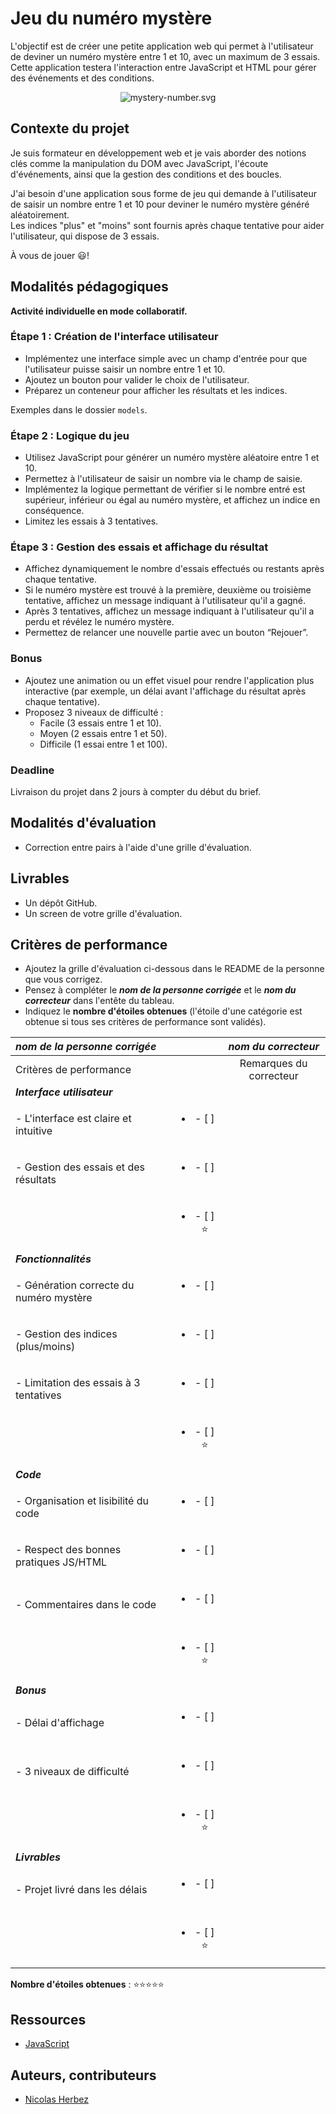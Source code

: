 # Jeu du numéro mystère

L'objectif est de créer une petite application web qui permet à l'utilisateur de deviner un numéro mystère entre 1 et 10, avec un maximum de 3 essais. Cette application testera l'interaction entre JavaScript et HTML pour gérer des événements et des conditions.

<div align="center">
    <img src="./images/mystery-number.svg" alt="mystery-number.svg">
</div>

## Contexte du projet

Je suis formateur en développement web et je vais aborder des notions clés comme la manipulation du DOM avec JavaScript, l'écoute d'événements, ainsi que la gestion des conditions et des boucles.

J'ai besoin d'une application sous forme de jeu qui demande à l'utilisateur de saisir un nombre entre 1 et 10 pour deviner le numéro mystère généré aléatoirement.  
Les indices "plus" et "moins" sont fournis après chaque tentative pour aider l'utilisateur, qui dispose de 3 essais.

À vous de jouer 😃!

## Modalités pédagogiques

**Activité individuelle en mode collaboratif.**

### Étape 1 : Création de l'interface utilisateur

- Implémentez une interface simple avec un champ d'entrée pour que l'utilisateur puisse saisir un nombre entre 1 et 10.
- Ajoutez un bouton pour valider le choix de l'utilisateur.
- Préparez un conteneur pour afficher les résultats et les indices.

Exemples dans le dossier `models`.

### Étape 2 : Logique du jeu

- Utilisez JavaScript pour générer un numéro mystère aléatoire entre 1 et 10.
- Permettez à l'utilisateur de saisir un nombre via le champ de saisie.
- Implémentez la logique permettant de vérifier si le nombre entré est supérieur, inférieur ou égal au numéro mystère, et affichez un indice en conséquence.
- Limitez les essais à 3 tentatives.

### Étape 3 : Gestion des essais et affichage du résultat

- Affichez dynamiquement le nombre d'essais effectués ou restants après chaque tentative.
- Si le numéro mystère est trouvé à la première, deuxième ou troisième tentative, affichez un message indiquant à l'utilisateur qu'il a gagné.
- Après 3 tentatives, affichez un message indiquant à l'utilisateur qu'il a perdu et révélez le numéro mystère.
- Permettez de relancer une nouvelle partie avec un bouton “Rejouer”.

### Bonus

- Ajoutez une animation ou un effet visuel pour rendre l'application plus interactive (par exemple, un délai avant l'affichage du résultat après chaque tentative).
- Proposez 3 niveaux de difficulté :
    - Facile (3 essais entre 1 et 10).
    - Moyen (2 essais entre 1 et 50).
    - Difficile (1 essai entre 1 et 100).

### Deadline

Livraison du projet dans 2 jours à compter du début du brief.

## Modalités d'évaluation

- Correction entre pairs à l'aide d'une grille d'évaluation.

## Livrables

- Un dépôt GitHub.
- Un screen de votre grille d'évaluation.

## Critères de performance

- Ajoutez la grille d'évaluation ci-dessous dans le README de la personne que vous corrigez.
- Pensez à compléter le ***nom de la personne corrigée*** et le ***nom du correcteur*** dans l'entête du tableau.
- Indiquez le **nombre d'étoiles obtenues** (l'étoile d'une catégorie est obtenue si tous ses critères de performance sont validés).

| *nom de la personne corrigée*           |                               | *nom du correcteur*     |
| :---- | :----: | :---: |
| Critères de performance                 |                               | Remarques du correcteur |
| ***Interface utilisateur***             |                               |                         |
| - L'interface est claire et intuitive   | <ul><li>- [ ] &nbsp;</li><ul> |                         |
| - Gestion des essais et des résultats   | <ul><li>- [ ] &nbsp;</li><ul> |                         |
|                                         | <ul><li>- [ ] ⭐</li><ul>     |                         |
| ***Fonctionnalités***                   |                               |                         |
| - Génération correcte du numéro mystère | <ul><li>- [ ] &nbsp;</li><ul> |                         |
| - Gestion des indices (plus/moins)      | <ul><li>- [ ] &nbsp;</li><ul> |                         |
| - Limitation des essais à 3 tentatives  | <ul><li>- [ ] &nbsp;</li><ul> |                         |
|                                         | <ul><li>- [ ] ⭐</li><ul>     |                         |
| ***Code***                              |                               |                         |
| - Organisation et lisibilité du code    | <ul><li>- [ ] &nbsp;</li><ul> |                         |
| - Respect des bonnes pratiques JS/HTML  | <ul><li>- [ ] &nbsp;</li><ul> |                         |
| - Commentaires dans le code             | <ul><li>- [ ] &nbsp;</li><ul> |                         |
|                                         | <ul><li>- [ ] ⭐</li><ul>     |                         |
| ***Bonus***                             |                               |                         |
| - Délai d'affichage                     | <ul><li>- [ ] &nbsp;</li><ul> |                         |
| - 3 niveaux de difficulté               | <ul><li>- [ ] &nbsp;</li><ul> |                         |
|                                         | <ul><li>- [ ] ⭐</li><ul>     |                         |
| ***Livrables***                         |                               |                         |
| - Projet livré dans les délais          | <ul><li>- [ ] &nbsp;</li><ul> |                         |
|                                         | <ul><li>- [ ] ⭐</li><ul>     |                         |

**Nombre d'étoiles obtenues** : ⭐⭐⭐⭐⭐

## Ressources

- [JavaScript](https://developer.mozilla.org/fr/docs/Web/JavaScript)

## Auteurs, contributeurs

- [Nicolas Herbez](https://github.com/nicolas-herbez)